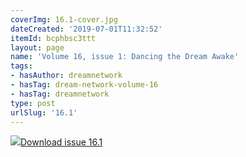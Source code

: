 ```yaml
---
coverImg: 16.1-cover.jpg
dateCreated: '2019-07-01T11:32:52'
itemId: bcphbsc3ttt
layout: page
name: 'Volume 16, issue 1: Dancing the Dream Awake'
tags:
- hasAuthor: dreamnetwork
- hasTag: dream-network-volume-16
- hasTag: dreamnetwork
type: post
urlSlug: '16.1'
---
```

<img class="card-journal-img" src="../images/16.1-rect.jpg"/><a href="../files/pdfs/Volume_16/16.1-Dream-Network-Vol-16-No-1.pdf" download="">Download issue 16.1</a>